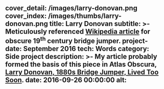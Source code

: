 cover_detail: /images/larry-donovan.png
cover_index: /images/thumbs/larry-donovan.png
title: Larry Donovan
subtitle: >-
  Meticulously referenced <a
  href="https://en.wikipedia.org/wiki/Larry_Donovan_(bridge_jumper)">Wikipedia
  article</a> for obscure 19<sup>th</sup> century bridge jumper.
project-date: September 2016
tech: Words
category: Side project
description: >-
  My article probably formed the basis of this piece in Atlas Obscura, <a
  href="https://www.atlasobscura.com/articles/larry-donovan-bridge-jumper">Larry
  Donovan, 1880s Bridge Jumper, Lived Too Soon</a>.
date: 2016-09-26 00:00:00
alt:
---
